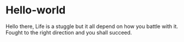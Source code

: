 # Hello-world
Hello there,
Life is a stuggle but it all depend on how you battle with it.
Fought to the right direction and you shall succeed.

